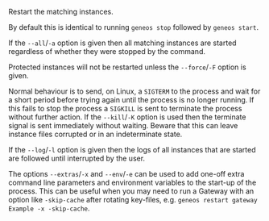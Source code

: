 Restart the matching instances.

By default this is identical to running `geneos stop` followed by `geneos start`.

If the `--all`/`-a` option is given then all matching instances are started regardless of whether they were stopped by the command.

Protected instances will not be restarted unless the `--force`/`-F` option is given.

Normal behaviour is to send, on Linux, a `SIGTERM` to the process and wait for a short period before trying again until the process is no longer running. If this fails to stop the process a `SIGKILL` is sent to terminate the process without further action. If the `--kill`/`-K` option is used then the terminate signal is sent immediately without waiting. Beware that this can leave instance files corrupted or in an indeterminate state.

If the `--log`/`-l` option is given then the logs of all instances that are started are followed until interrupted by the user.

The options `--extras`/`-x` and `--env`/`-e` can be used to add one-off extra command line parameters and environment variables to the start-up of the process. This can be useful when you may need to run a Gateway with an option like `-skip-cache` after rotating key-files, e.g. `geneos restart gateway Example -x -skip-cache`.
